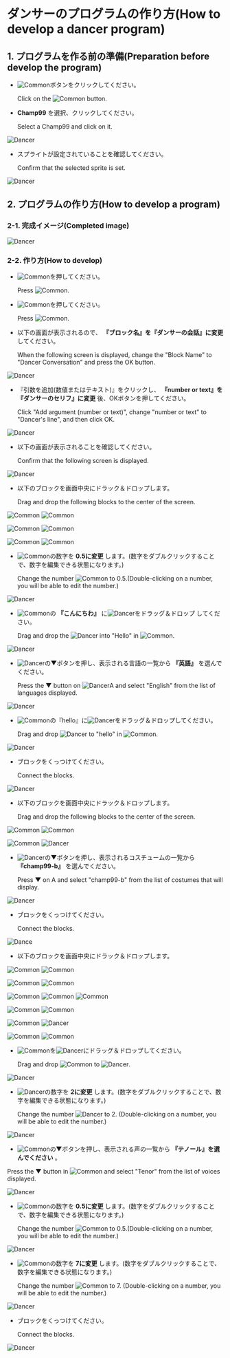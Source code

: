 # ダンサーのプログラムの作り方(How to develop a dancer program)

## 1. プログラムを作る前の準備(Preparation before develop the program)

- ![Common](figure/common/sprite+button.png)ボタンをクリックしてください。

    Click on the ![Common](figure/common/sprite+button.png) button.

- **Champ99** を選択、クリックしてください。

    Select a Champ99 and click on it.

![Dancer](figure/dancer/select_dancer_sprite.png)

- スプライトが設定されていることを確認してください。

    Confirm that the selected sprite is set.

![Dancer](figure/dancer/set_dancer_sprite.png)

## 2. プログラムの作り方(How to develop a program)

### 2-1. 完成イメージ(Completed image)

![Dancer](figure/dancer/dancer_program_completed.png)

### 2-2. 作り方(How to develop)

- ![Common](figure/common/make_block_button.png)を押してください。

    Press ![Common](figure/common/make_block_button.png).

- ![Common](figure/common/building_block_button.png)を押してください。

    Press ![Common](figure/common/building_block_button.png).

- 以下の画面が表示されるので、 **『ブロック名』を『ダンサーの会話』に変更** してください。

    When the following screen is displayed, change the "Block Name" to "Dancer Conversation" and press the OK button.

![Dancer](figure/dancer/init_screen.png)

- 『引数を追加(数値またはテキスト)』をクリックし、 **『number or text』を『ダンサーのセリフ』に変更** 後、OKボタンを押してください。

    Click "Add argument (number or text)", change "number or text" to "Dancer's line", and then click OK.

![Dancer](figure/dancer/init_screen_add_param.png)

- 以下の画面が表示されることを確認してください。

    Confirm that the following screen is displayed.

![Dancer](figure/dancer/dancer_talk_definition.png)

- 以下のブロックを画面中央にドラック＆ドロップします。

    Drag and drop the following blocks to the center of the screen.

![Common](figure/common/control_button.png) ![Common](figure/common/wait_sec.png)

![Common](figure/common/tspeech_button.png) ![Common](figure/common/speech.png)

![Common](figure/common/trans_button.png) ![Common](figure/common/trans2.png)

- ![Common](figure/common/wait_sec.png)の数字を **0.5に変更** します。(数字をダブルクリックすることで、数字を編集できる状態になります。)

    Change the number ![Common](figure/common/wait_sec.png) to 0.5.(Double-clicking on a number, you will be able to edit the number.)

![Dancer](figure/dancer/wait_sec_set.png)

- ![Common](figure/common/trans2.png)の **『こんにちわ』** に![Dancer](figure/dancer/dancer_line_param.png)をドラッグ＆ドロップ してください。

    Drag and drop the ![Dancer](figure/dancer/dancer_line_param.png) into "Hello" in ![Common](figure/common/trans2.png).

![Dancer](figure/dancer/set_dancer_line.png)

- ![Dancer](figure/dancer/set_dancer_line_small.png)の▼ボタンを押し、表示される言語の一覧から **『英語』** を選んでください。

    Press the ▼ button on ![Dancer](figure/dancer/set_dancer_line_small.png)A and select "English" from the list of languages displayed.

![Dancer](figure/dancer/set_dancer_line_english.png)

- ![Common](figure/common/speech.png)の『hello』に![Dancer](figure/dancer/set_dancer_line_english_small.png)をドラッグ＆ドロップしてください。

    Drag and drop ![Dancer](figure/dancer/set_dancer_line_english_small.png) to "hello" in ![Common](figure/common/speech.png).

![Dancer](figure/dancer/speech_connect_trans.png)

- ブロックをくっつけてください。

    Connect the blocks.

![Dancer](figure/dancer/dancer_talk_program.png)

- 以下のブロックを画面中央にドラック＆ドロップします。

    Drag and drop the following blocks to the center of the screen.

![Common](figure/common/event_button.png) ![Common](figure/common/flag.png)

![Common](figure/common/costume_button.png) ![Dancer](figure/dancer/dancer_cos_a.png)

- ![Dancer](figure/dancer/dancer_cos_a.png)の▼ボタンを押し、表示されるコスチュームの一覧から **『champ99-b』** を選んでください。

    Press ▼ on A and select "champ99-b" from the list of costumes that will display.

![Dancer](figure/dancer/dancer_cos_b.png)

- ブロックをくっつけてください。

    Connect the blocks.

![Dance](figure/dancer/dancer_init_cos.png)

- 以下のブロックを画面中央にドラック＆ドロップします。

![Common](figure/common/costume_button.png) ![Common](figure/common/costume_next.png)

![Common](figure/common/event_button.png) ![Common](figure/common/message_rcv.png)

![Common](figure/common/control_button.png) ![Common](figure/common/wait_sec.png) ![Common](figure/common/time_loop.png)

![Common](figure/common/variable_button.png) ![Common](figure/common/cat_dancer_conversation.png)

![Common](figure/common/make_block_button.png) ![Dancer](figure/dancer/dancer_talk_block.png)

![Common](figure/common/tspeech_button.png) ![Common](figure/common/voice.png)

- ![Common](figure/common/cat_dancer_conversation.png)を![Dancer](figure/dancer/dancer_talk_block.png)にドラッグ＆ドロップしてください。

    Drag and drop ![Common](figure/common/cat_dancer_conversation.png) to ![Dancer](figure/dancer/dancer_talk_block.png).

![Dancer](figure/dancer/cat_dancer_conversation_set.png)

- ![Dancer](figure/dancer/cat_dancer_conversation_set_small.png)の数字を **2に変更** します。(数字をダブルクリックすることで、数字を編集できる状態になります。)

    Change the number ![Dancer](figure/dancer/cat_dancer_conversation_set_small.png) to 2. (Double-clicking on a number, you will be able to edit the number.)

![Dancer](figure/dancer/cat_dancer_conversation_set2.png)

- ![Common](figure/common/voice.png)の▼ボタンを押し、表示される声の一覧から **『テノール』を選んでください** 。

Press the ▼ button in ![Common](figure/common/voice.png) and select "Tenor" from the list of voices displayed.

![Dancer](figure/dancer/select_and_set_voice.png)

- ![Common](figure/common/wait_sec.png)の数字を **0.5に変更** します。(数字をダブルクリックすることで、数字を編集できる状態になります。)

    Change the number ![Common](figure/common/wait_sec.png) to 0.5.(Double-clicking on a number, you will be able to edit the number.)

![Dancer](figure/dancer/wait_sec_set.png)

- ![Common](figure/common/time_loop.png)の数字を **7に変更** します。(数字をダブルクリックすることで、数字を編集できる状態になります。)

    Change the number ![Common](figure/common/time_loop.png) to 7. (Double-clicking on a number, you will be able to edit the number.)

![Dancer](figure/dancer/time_loop_change.png)

- ブロックをくっつけてください。

    Connect the blocks.

![Dancer](figure/dancer/dancer_talk_program_main.png)
